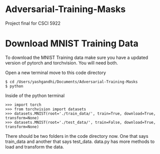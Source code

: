 # Adversarial-Training-Masks
Project final for CSCI 5922

# Download MNIST Training Data
To download the MNIST Training data make sure 
you have a updated version of pytorch and torchvision. You will need both. 

Open a new terminal move to this code directory
``` 
$ cd /Users/yashgandhi/Documents/Adversarial-Training-Masks
$ python
```

Inside of the python terminal
```
>>> import torch
>>> from torchvision import datasets
>>> datasets.MNIST(root='./train_data/', train=True, download=True, transform=None)
>>> datasets.MNIST(root='./test_data/', train=False, download=True, transform=None)
```

There should be two folders in the code directory now. One that says train_data and another that says test_data. data.py has more methods to load and transform the data.
